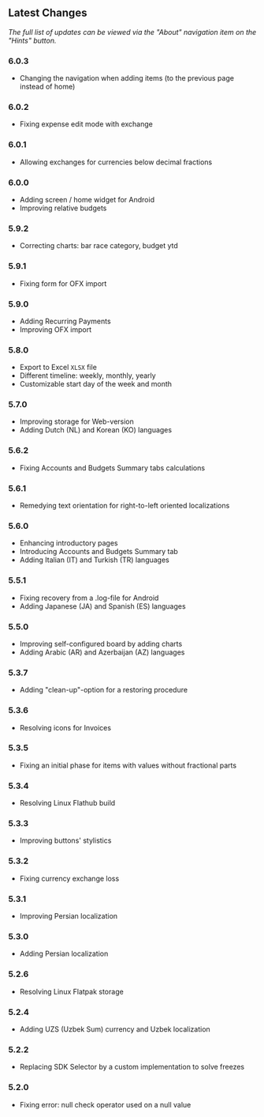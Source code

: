 ## Latest Changes

_The full list of updates can be viewed via the "About" navigation item on the "Hints" button._

### 6.0.3
- Changing the navigation when adding items (to the previous page instead of home) 

### 6.0.2
- Fixing expense edit mode with exchange

### 6.0.1
- Allowing exchanges for currencies below decimal fractions

### 6.0.0
- Adding screen / home widget for Android
- Improving relative budgets

### 5.9.2
- Correcting charts: bar race category, budget ytd

### 5.9.1
- Fixing form for OFX import

### 5.9.0
- Adding Recurring Payments
- Improving OFX import

### 5.8.0
- Export to Excel `XLSX` file
- Different timeline: weekly, monthly, yearly
- Customizable start day of the week and month

### 5.7.0
- Improving storage for Web-version
- Adding Dutch (NL) and Korean (KO) languages

### 5.6.2
- Fixing Accounts and Budgets Summary tabs calculations

### 5.6.1
- Remedying text orientation for right-to-left oriented localizations 

### 5.6.0
- Enhancing introductory pages
- Introducing Accounts and Budgets Summary tab
- Adding Italian (IT) and Turkish (TR) languages

### 5.5.1
- Fixing recovery from a .log-file for Android
- Adding Japanese (JA) and Spanish (ES) languages 

### 5.5.0
- Improving self-configured board by adding charts
- Adding Arabic (AR) and Azerbaijan (AZ) languages

### 5.3.7
- Adding "clean-up"-option for a restoring procedure  

### 5.3.6
- Resolving icons for Invoices

### 5.3.5
- Fixing an initial phase for items with values without fractional parts

### 5.3.4
- Resolving Linux Flathub build

### 5.3.3
- Improving buttons' stylistics

### 5.3.2
- Fixing currency exchange loss

### 5.3.1
- Improving Persian localization

### 5.3.0
- Adding Persian localization

### 5.2.6
- Resolving Linux Flatpak storage

### 5.2.4
- Adding UZS (Uzbek Sum) currency and Uzbek localization

### 5.2.2
- Replacing SDK Selector by a custom implementation to solve freezes

### 5.2.0
- Fixing error: null check operator used on a null value
